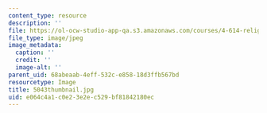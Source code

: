 ```yaml
---
content_type: resource
description: ''
file: https://ol-ocw-studio-app-qa.s3.amazonaws.com/courses/4-614-religious-architecture-and-islamic-cultures-fall-2002/e064c4a1c0e23e2ec529bf81842180ec_5043thumbnail.jpg
file_type: image/jpeg
image_metadata:
  caption: ''
  credit: ''
  image-alt: ''
parent_uid: 68abeaab-4eff-532c-e858-18d3ffb567bd
resourcetype: Image
title: 5043thumbnail.jpg
uid: e064c4a1-c0e2-3e2e-c529-bf81842180ec
---
```

